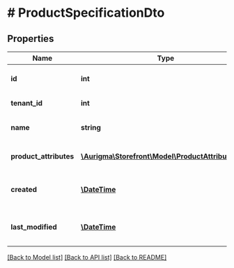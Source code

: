 # # ProductSpecificationDto

## Properties

Name | Type | Description | Notes
------------ | ------------- | ------------- | -------------
**id** | **int** | Product specification identifier | [optional]
**tenant_id** | **int** | Tenant identifier | [optional]
**name** | **string** | Product specification name | [optional]
**product_attributes** | [**\Aurigma\Storefront\Model\ProductAttributeDto[]**](ProductAttributeDto.md) | List of product attributes | [optional]
**created** | [**\DateTime**](\DateTime.md) | Product specification creation time | [optional]
**last_modified** | [**\DateTime**](\DateTime.md) | Product specification modification time | [optional]

[[Back to Model list]](../../README.md#models) [[Back to API list]](../../README.md#endpoints) [[Back to README]](../../README.md)
